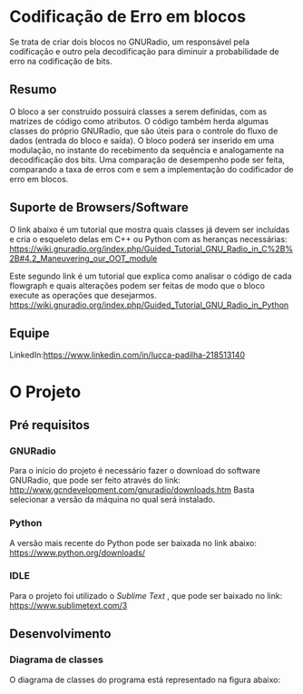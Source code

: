 # Codificação de Erro em blocos

Se trata de criar dois blocos no GNURadio, um responsável pela codificação e outro pela decodificação para diminuir a probabilidade de erro na codificação de bits.

## Resumo

O bloco a ser construído possuirá classes a serem definidas, com as matrizes de código como atributos. 
O código também herda algumas classes do próprio GNURadio, que são úteis para o controle do fluxo de dados (entrada do bloco e saída). 
O bloco poderá ser inserido em uma modulação, no instante do recebimento da sequência e analogamente na decodificação dos bits.
Uma comparação de desempenho pode ser feita, comparando a taxa de erros com e sem a implementação do codificador de erro em blocos.

## Suporte de Browsers/Software

O link abaixo é um tutorial que mostra quais classes já devem ser incluídas e cria o esqueleto delas em C++ ou Python com as heranças necessárias:
https://wiki.gnuradio.org/index.php/Guided_Tutorial_GNU_Radio_in_C%2B%2B#4.2_Maneuvering_our_OOT_module

Este segundo link é um tutorial que explica como analisar o código de cada flowgraph e quais alterações podem ser
feitas de modo que o bloco execute as operações que desejarmos.
https://wiki.gnuradio.org/index.php/Guided_Tutorial_GNU_Radio_in_Python

##  Equipe
 LinkedIn:https://www.linkedin.com/in/lucca-padilha-218513140
 

# O Projeto

## Pré requisitos
 
### GNURadio 
Para o início do projeto é necessário fazer o download do software GNURadio, que pode ser feito através do link:
http://www.gcndevelopment.com/gnuradio/downloads.htm
Basta selecionar a versão da máquina no qual será instalado.

### Python
A versão mais recente do Python pode ser baixada no link abaixo:
https://www.python.org/downloads/
### IDLE
Para o projeto foi utilizado o _Sublime Text_ , que pode ser baixado no link:
https://www.sublimetext.com/3

## Desenvolvimento

### Diagrama de classes

O diagrama de classes do programa está representado na figura abaixo:


